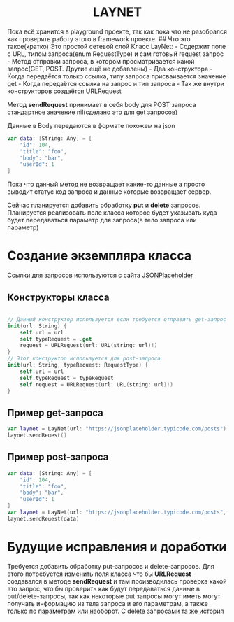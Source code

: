 <h1 style="text-align: center;">LAYNET</h1>
Пока всё хранится в playground проекте, так как пока что не разобрался как проверять работу этого в framework проекте.
## Что это такое(кратко)
Это простой сетевой слой
Класс LayNet:
- Содержит поле с URL, типом запроса(enum RequestType) и сам готовый request запрос
- Метод отправки запроса, в котором просматривается какой запрос(GET, POST. Другие ещё не добавлены)
- Два конструктора
	- Когда передаётся только ссылка, типу запроса присваивается значение get
	- Когда передаётся ссылка на запрос и тип запроса
	- Так же внутри конструкторов создаётся  URLRequest

Метод **sendRequest** принимает в себя body для POST запроса стандартное значение nil(сделано это для get запросов)

Данные в Body передаются в формате похожем на json
```Swift
var data: [String: Any] = [
    "id": 104,
    "title": "foo",
    "body": "bar",
    "userId": 1
]
```

Пока что данный метод не возвращает какие-то данные а просто выводит статус код запроса и данные которые возвращает сервер. 

Сейчас планируется добавить обработку **put** и **delete** запросов. Планируется реализовать поле класса которое будет указывать куда будет передаваться параметр для запроса(в тело запроса или параметр)

# Создание экземпляра класса
Ссылки для запросов используются с сайта [JSONPlaceholder](https://jsonplaceholder.typicode.com/guide/) 
## Конструкторы класса
```Swift

// Данный конструктор используется если требуется отправить get-запрос
init(url: String) {
	self.url = url
	self.typeRequest = .get
	request = URLRequest(url: URL(string: url)!)
}
// Этот конструктор используется для post-запроса
init(url: String, typeRequest: RequestType) {
	self.url = url
	self.typeRequest = typeRequest
	self.request = URLRequest(url: URL(string: url)!)
}
```
## Пример get-запроса
```Swift
var laynet = LayNet(url: "https://jsonplaceholder.typicode.com/posts")
laynet.sendReuest()
```
## Пример post-запроса
```Swift
var data: [String: Any] = [
    "id": 104,
    "title": "foo",
    "body": "bar",
    "userId": 1
]
var laynet = LayNet(url: "https://jsonplaceholder.typicode.com/posts", typeRequest: LayNet.RequestType.post)
laynet.sendReuest(data)
```

# Будущие исправления и доработки
Требуется добавить обработку put-запросов и delete-запросов. Для этого потребуется изменить поля класса что бы **URLRequest** создавался в методе **sendRequest** и там производилась проверка какой это запрос, что бы проверить как будут передаваться данные в put/delete-запросы, так как некоторые put запросы могут иметь могут получать информацию из тела запроса и его параметрам, а также только по параметрам или наоборот. С delete запросами та же история

